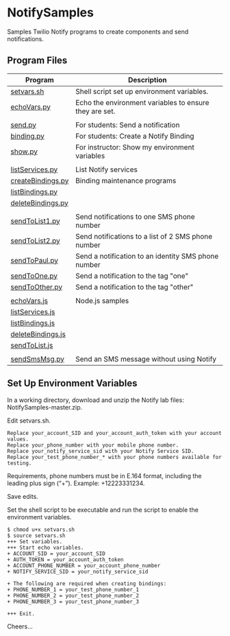 # NotifySamples

Samples Twilio Notify programs to create components and send notifications. 

## Program Files

|Program    | Description                                          |
|-----------|------------------------------------------------------|
|[setvars.sh](https://github.com/tigerfarm/NotifySamples/blob/master/setvars.sh) |Shell script set up environment variables.            |
|[echoVars.py](https://github.com/tigerfarm/NotifySamples/blob/master/echoVars.py)|Echo the environment variables to ensure they are set.|
| | |
|[send.py](https://github.com/tigerfarm/NotifySamples/blob/master/send.py)|For students: Send a notification |
|[binding.py](https://github.com/tigerfarm/NotifySamples/blob/master/binding.py)|For students: Create a Notify Binding |
|[show.py](https://github.com/tigerfarm/NotifySamples/blob/master/show.py)|For instructor: Show my environment variables |
| | |
|[listServices.py](https://github.com/tigerfarm/NotifySamples/blob/master/listServices.py)|List Notify services |
|[createBindings.py](https://github.com/tigerfarm/NotifySamples/blob/master/createBindings.py)|Binding maintenance programs|
|[listBindings.py](https://github.com/tigerfarm/NotifySamples/blob/master/listBindings.py)| |
|[deleteBindings.py](https://github.com/tigerfarm/NotifySamples/blob/master/deleteBindings.py)| |
| | |
|[sendToList1.py](https://github.com/tigerfarm/NotifySamples/blob/master/sendToList1.py)|Send notifications to one SMS phone number |
|[sendToList2.py](https://github.com/tigerfarm/NotifySamples/blob/master/sendToList2.py)|Send notifications to a list of 2 SMS phone number |
|[sendToPaul.py](https://github.com/tigerfarm/NotifySamples/blob/master/sendToPaul.py)|Send a notification to an identity SMS phone number |
|[sendToOne.py](https://github.com/tigerfarm/NotifySamples/blob/master/sendToOne.py)|Send a notification to the tag "one" |
|[sendToOther.py](https://github.com/tigerfarm/NotifySamples/blob/master/sendToOther.py)|Send a notification to the tag "other" |
| | |
|[echoVars.js](https://github.com/tigerfarm/NotifySamples/blob/master/echoVars.js)|Node.js samples
|[listServices.js](https://github.com/tigerfarm/NotifySamples/blob/master/listServices.js)
|[listBindings.js](https://github.com/tigerfarm/NotifySamples/blob/master/listBindings.js)
|[deleteBindings.js](https://github.com/tigerfarm/NotifySamples/blob/master/deleteBindings.js)
|[sendToList.js](https://github.com/tigerfarm/NotifySamples/blob/master/listServices.js)
| | |
|[sendSmsMsg.py](https://github.com/tigerfarm/NotifySamples/blob/master/sendSmsMsg.py)|Send an SMS message without using Notify

## Set Up Environment Variables

In a working directory, download and unzip the Notify lab files: NotifySamples-master.zip.

Edit setvars.sh.

    Replace your_account_SID and your_account_auth_token with your account values.
    Replace your_phone_number with your mobile phone number.
    Replace your_notify_service_sid with your Notify Service SID.
    Replace your_test_phone_number_* with your phone numbers available for testing.

Requirements, phone numbers must be in E.164 format, including the leading plus sign (“+”). Example: +12223331234.

Save edits.

Set the shell script to be executable and run the script to enable the environment variables.
````
$ chmod u+x setvars.sh
$ source setvars.sh
+++ Set variables.
+++ Start echo variables.
+ ACCOUNT_SID = your_account_SID
+ AUTH_TOKEN = your_account_auth_token
+ ACCOUNT_PHONE_NUMBER = your_account_phone_number
+ NOTIFY_SERVICE_SID = your_notify_service_sid

+ The following are required when creating bindings:
+ PHONE_NUMBER_1 = your_test_phone_number_1
+ PHONE_NUMBER_2 = your_test_phone_number_2
+ PHONE_NUMBER_3 = your_test_phone_number_3

+++ Exit.
````

Cheers...
